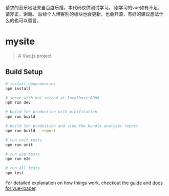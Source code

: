 请求的音乐地址来自百度乐播，本代码仅供测试学习。
刚学习的vue如有不足，请斧正，谢谢。
后续个人博客别的板块也会更新，也会开源，有好的建议想法什么的也可以留言。
# mysite

> A Vue.js project

## Build Setup

``` bash
# install dependencies
npm install

# serve with hot reload at localhost:8080
npm run dev

# build for production with minification
npm run build

# build for production and view the bundle analyzer report
npm run build --report

# run unit tests
npm run unit

# run e2e tests
npm run e2e

# run all tests
npm test
```

For detailed explanation on how things work, checkout the [guide](http://vuejs-templates.github.io/webpack/) and [docs for vue-loader](http://vuejs.github.io/vue-loader).
